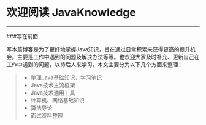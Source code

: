 # 欢迎阅读 JavaKnowledge 

------
###写在前面

写本篇博客是为了更好地掌握Java知识，旨在通过日常积累来获得更高的提升机会。主要是工作中遇到的问题及解决办法等等。也欢迎大家及时补充、更新自己在工作中遇到的问题，以待后人来学习。本文主要分为以下几个方面来整理：

> * 整理Java基础知识，学习笔记
> * Java技术主流框架
> * Java技术通用工具
> * 计算机、网络基础知识
> * 算法导论
> * 面试资料整理
